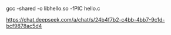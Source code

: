 gcc -shared -o libhello.so -fPIC hello.c

https://chat.deepseek.com/a/chat/s/24b4f7b2-c4bb-4bb7-9c1d-bcf9878ac5d4

